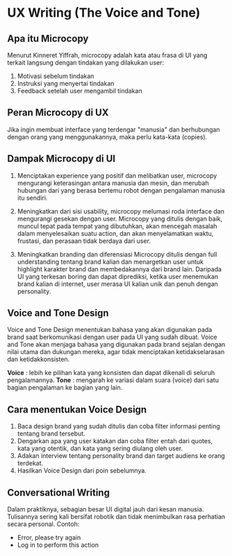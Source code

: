 # UX Writing (The Voice and Tone)

## Apa itu Microcopy
Menurut Kinneret Yiffrah, microcopy adalah kata atau frasa di UI yang terkait langsung dengan tindakan yang
dilakukan user:
1. Motivasi sebelum tindakan
2. Instruksi yang menyertai tindakan
3. Feedback setelah user mengambil tindakan

## Peran Microcopy di UX
Jika ingin membuat interface yang terdengar "manusia" dan berhubungan dengan orang yang menggunakannya, 
maka perlu kata-kata (copies).

## Dampak Microcopy di UI
1. Menciptakan experience yang positif dan melibatkan user, microcopy mengurangi keterasingan antara
manusia dan mesin, dan merubah hubungan dari yang berasa bertemu robot dengan pengalaman manusia itu sendiri.

2. Meningkatkan dari sisi usability, microcopy melumasi roda interface dan mengurangi gesekan dengan user.
Microcopy yang ditulis dengan baik, muncul tepat pada tempat yang dibutuhkan, akan mencegah masalah dalam menyelesaikan
suatu action, dan akan menyelamatkan waktu, frustasi, dan perasaan tidak berdaya dari user.

3. Meningkatkan branding dan diferensiasi
Microcopy ditulis dengan full understanding tentang brand kalian dan menargetkan user untuk highlight karakter brand dan
membedakannya dari brand lain. Daripada UI yang terkesan boring dan dapat diprediksi, ketika user menemukan brand
kalian di internet, user merasa UI kalian unik dan penuh dengan personality. 

## Voice and Tone Design
Voice and Tone Design menentukan bahasa yang akan digunakan pada brand saat berkomunikasi dengan user pada UI yang sudah dibuat.
Voice and Tone akan menjaga bahasa yang digunakan pada brand sejalan dengan nilai utama dan dukungan mereka, agar tidak
menciptakan ketidakselarasan dan ketidakkonsisten.

**Voice** : lebih ke pilihan kata yang konsisten dan dapat dikenali di seluruh pengalamannya.
**Tone** : mengarah ke variasi dalam suara (voice) dari satu bagian pengalaman ke bagian yang lain.

## Cara menentukan Voice Design
1. Baca design brand yang sudah ditulis dan coba filter informasi penting tentang brand tersebut.
2. Dengarkan apa yang user katakan dan coba filter entah dari quotes, kata yang otentik, dan kata yang sering diulang oleh user.
3. Adakan interview tentang personality brand dan target audiens ke orang terdekat.
4. Hasilkan Voice Design dari poin sebelumnya.

## Conversational Writing
Dalam praktiknya, sebagian besar UI digital jauh dari kesan manusia. Tulisannya sering kali bersifat robotik
dan tidak menimbulkan rasa perhatian secara personal.
Contoh:
- Error, please try again
- Log in to perform this action
